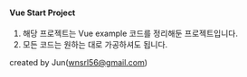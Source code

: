 #### **Vue Start Project**
1. 해당 프로젝트는 Vue example 코드를 정리해둔 프로젝트입니다.
2. 모든 코드는 원하는 대로 가공하셔도 됩니다.

created by Jun(wnsrl56@gmail.com)
